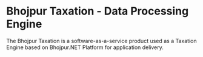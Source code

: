 # Bhojpur Taxation - Data Processing Engine
The Bhojpur Taxation is a software-as-a-service product used as a Taxation Engine based on Bhojpur.NET Platform for application delivery.
